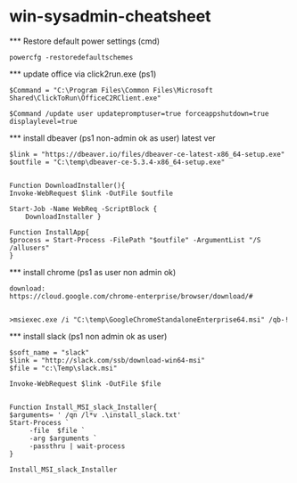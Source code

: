 # win-sysadmin-cheatsheet

*** Restore default power settings (cmd)

`powercfg -restoredefaultschemes`

*** update office via click2run.exe (ps1)

```
$Command = "C:\Program Files\Common Files\Microsoft Shared\ClickToRun\OfficeC2RClient.exe"

$Command /update user updatepromptuser=true forceappshutdown=true displaylevel=true
```

*** install dbeaver (ps1 non-admin ok as user) latest ver
```
$link = "https://dbeaver.io/files/dbeaver-ce-latest-x86_64-setup.exe"
$outfile = "C:\temp\dbeaver-ce-5.3.4-x86_64-setup.exe" 


Function DownloadInstaller(){
Invoke-WebRequest $link -OutFile $outfile

Start-Job -Name WebReq -ScriptBlock {
    DownloadInstaller }

Function InstallApp{
$process = Start-Process -FilePath "$outfile" -ArgumentList "/S /allusers"
}
```

*** install chrome (ps1 as user non admin ok)
```
download:
https://cloud.google.com/chrome-enterprise/browser/download/#


>msiexec.exe /i "C:\temp\GoogleChromeStandaloneEnterprise64.msi" /qb-!
```

*** install slack (ps1 non admin ok as user)
```
$soft_name = "slack"
$link = "http://slack.com/ssb/download-win64-msi"
$file = "c:\Temp\slack.msi"

Invoke-WebRequest $link -OutFile $file


Function Install_MSI_slack_Installer{
$arguments= ' /qn /l*v .\install_slack.txt' 
Start-Process `
     -file  $file `
     -arg $arguments `
     -passthru | wait-process
}

Install_MSI_slack_Installer 
```
